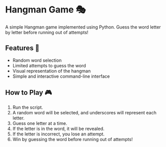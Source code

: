 # Hangman Game 🎭   
                             
A simple Hangman game implemented using Python. Guess the word letter by letter before running out of attempts!  
   
## Features 🚀 
- Random word selection 
- Limited attempts to guess the word 
- Visual representation of the hangman
- Simple and interactive command-line interface
 
## How to Play 🎮
1. Run the script.
2. A random word will be selected, and underscores will represent each letter.
3. Guess one letter at a time.
4. If the letter is in the word, it will be revealed.
5. If the letter is incorrect, you lose an attempt.
6. Win by guessing the word before running out of attempts!

